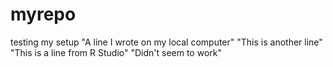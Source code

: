 # myrepo
testing my setup
"A line I wrote on my local computer" 
"This is another line"
"This is a line from R Studio"
"Didn't seem to work"